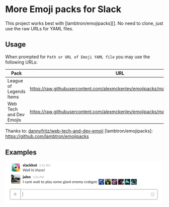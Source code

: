 # More Emoji packs for Slack

This project works best with [lambtron/emojipacks][]. No need to clone, just use
the raw URLs for YAML files.

## Usage

When prompted for `Path or URL of Emoji YAML file` you may use the following
URLs:

| Pack                    | URL                                                                                     |
| ----------------------- | --------------------------------------------------------------------------------------- |
| League of Legends Items | <https://raw.githubusercontent.com/alexmckenley/emojipacks/master/leagueitems.yaml>     |
| Web Tech and Dev Emojis | <https://raw.githubusercontent.com/alexmckenley/emojipacks/master/web-tech.yaml>     |


Thanks to:
[dannyfritz/web-tech-and-dev-emoji](https://github.com/dannyfritz/web-tech-and-dev-emoji)
[lambtron/emojipacks]: https://github.com/lambtron/emojipacks

## Examples
![League of Legends Items](images/leagueitems.png)
